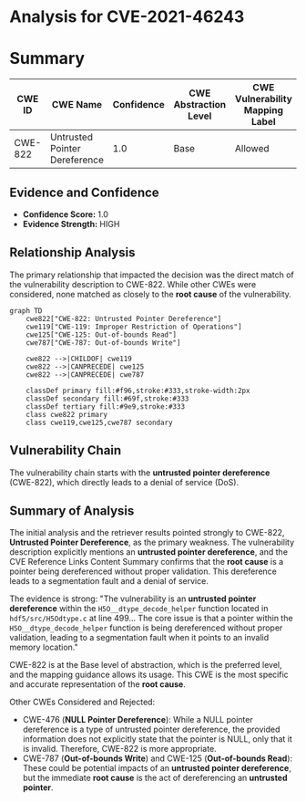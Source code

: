 # Analysis for CVE-2021-46243

# Summary
| CWE ID | CWE Name | Confidence | CWE Abstraction Level | CWE Vulnerability Mapping Label | CWE-Vulnerability Mapping Notes |
|---|---|---|---|---|---|
| CWE-822 | Untrusted Pointer Dereference | 1.0 | Base | Allowed | Primary CWE |

## Evidence and Confidence

*   **Confidence Score:** 1.0
*   **Evidence Strength:** HIGH

## Relationship Analysis
The primary relationship that impacted the decision was the direct match of the vulnerability description to CWE-822. While other CWEs were considered, none matched as closely to the **root cause** of the vulnerability.

```mermaid
graph TD
    cwe822["CWE-822: Untrusted Pointer Dereference"]
    cwe119["CWE-119: Improper Restriction of Operations"]
    cwe125["CWE-125: Out-of-bounds Read"]
    cwe787["CWE-787: Out-of-bounds Write"]

    cwe822 -->|CHILDOF| cwe119
    cwe822 -->|CANPRECEDE| cwe125
    cwe822 -->|CANPRECEDE| cwe787

    classDef primary fill:#f96,stroke:#333,stroke-width:2px
    classDef secondary fill:#69f,stroke:#333
    classDef tertiary fill:#9e9,stroke:#333
    class cwe822 primary
    class cwe119,cwe125,cwe787 secondary
```

## Vulnerability Chain
The vulnerability chain starts with the **untrusted pointer dereference** (CWE-822), which directly leads to a denial of service (DoS).

## Summary of Analysis
The initial analysis and the retriever results pointed strongly to CWE-822, **Untrusted Pointer Dereference**, as the primary weakness. The vulnerability description explicitly mentions an **untrusted pointer dereference**, and the CVE Reference Links Content Summary confirms that the **root cause** is a pointer being dereferenced without proper validation. This dereference leads to a segmentation fault and a denial of service.

The evidence is strong: "The vulnerability is an **untrusted pointer dereference** within the `H5O__dtype_decode_helper` function located in `hdf5/src/H5Odtype.c` at line 499... The core issue is that a pointer within the `H5O__dtype_decode_helper` function is being dereferenced without proper validation, leading to a segmentation fault when it points to an invalid memory location."

CWE-822 is at the Base level of abstraction, which is the preferred level, and the mapping guidance allows its usage. This CWE is the most specific and accurate representation of the **root cause**.

Other CWEs Considered and Rejected:

*   CWE-476 (**NULL Pointer Dereference**): While a NULL pointer dereference is a type of untrusted pointer dereference, the provided information does not explicitly state that the pointer is NULL, only that it is invalid. Therefore, CWE-822 is more appropriate.
*   CWE-787 (**Out-of-bounds Write**) and CWE-125 (**Out-of-bounds Read**): These could be potential impacts of an **untrusted pointer dereference**, but the immediate **root cause** is the act of dereferencing an **untrusted pointer**.